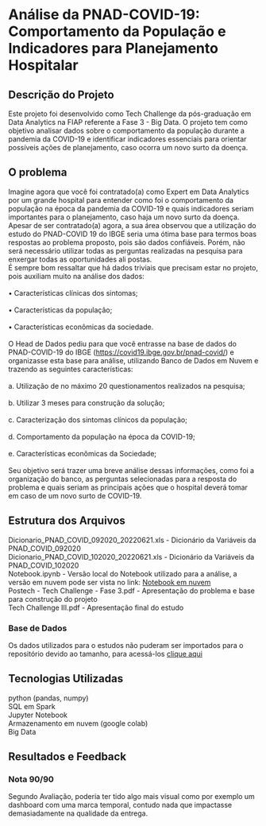 # Análise da PNAD-COVID-19: Comportamento da População e Indicadores para Planejamento Hospitalar

## Descrição do Projeto

Este projeto foi desenvolvido como Tech Challenge da pós-graduação em Data Analytics na FIAP referente a Fase 3 - Big Data. O projeto tem como objetivo analisar dados sobre o comportamento da população durante a pandemia da COVID-19 e identificar indicadores essenciais para orientar possíveis ações de planejamento, caso ocorra um novo surto da doença.

## O problema

Imagine agora que você foi contratado(a) como Expert em Data Analytics por um grande hospital para entender como foi o comportamento da população na época da pandemia da COVID-19 e quais indicadores seriam importantes para o planejamento, caso haja um novo surto da doença.<br>
Apesar de ser contratado(a) agora, a sua área observou que a utilização do estudo do PNAD-COVID 19 do IBGE seria uma ótima base para termos boas respostas ao problema proposto, pois são dados confiáveis. Porém, não será necessário utilizar todas as perguntas realizadas na pesquisa para enxergar todas as oportunidades ali postas.<br>
É sempre bom ressaltar que há dados triviais que precisam estar no projeto, pois auxiliam muito na análise dos dados:<br>
<br>
• Características clínicas dos sintomas;<br>
<br>
• Características da população;<br>
<br>
• Características econômicas da sociedade.<br>
<br>
O Head de Dados pediu para que você entrasse na base de dados do PNAD-COVID-19 do IBGE (https://covid19.ibge.gov.br/pnad-covid/) e organizasse esta base para análise, utilizando Banco de Dados em Nuvem e trazendo as seguintes características:<br>
<br>
a. Utilização de no máximo 20 questionamentos realizados na pesquisa;<br>
<br>
b. Utilizar 3 meses para construção da solução;<br>
<br>
c. Caracterização dos sintomas clínicos da população;<br>
<br>
d. Comportamento da população na época da COVID-19;<br>
<br>
e. Características econômicas da Sociedade;<br>
<br>
Seu objetivo será trazer uma breve análise dessas informações, como foi a organização do banco, as perguntas selecionadas para a resposta do problema e quais seriam as principais ações que o hospital deverá tomar em caso de um novo surto de COVID-19.

## Estrutura dos Arquivos

Dicionario_PNAD_COVID_092020_20220621.xls - Dicionário da Variáveis da PNAD_COVID_092020<br>
Dicionario_PNAD_COVID_102020_20220621.xls - Dicionário da Variáveis da PNAD_COVID_102020<br>
Notebook.ipynb - Versão local do Notebook utilizado para a análise, a versão em nuvem pode ser vista no link: [Notebook em nuvem](https://colab.research.google.com/drive/1drMSnol9HZkPkpH3egsGDsz5ESYsuO7M#scrollTo=bSEQwnlCK7uY)<br>
Postech - Tech Challenge - Fase 3.pdf - Apresentação do problema e base para construção do projeto<br>
Tech Challenge III.pdf - Apresentação final do estudo

### Base de Dados

Os dados utilizados para o estudos não puderam ser importados para o repositório devido ao tamanho, para acessá-los [clique aqui](https://drive.google.com/drive/folders/1BVvOFuUWGoGlM4oXTrbLo3Pr2q9WpmX-?usp=sharing)

## Tecnologias Utilizadas

python (pandas, numpy)<br>
SQL em Spark<br>
Jupyter Notebook<br>
Armazenamento em nuvem (google colab)<br>
Big Data

## Resultados e Feedback

### Nota 90/90

Segundo Avaliação, poderia ter tido algo mais visual como por exemplo um dashboard com uma marca temporal, contudo nada que impactasse demasiadamente na qualidade da entrega.